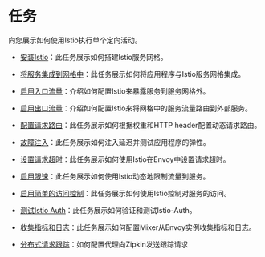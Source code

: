 # 任务

向您展示如何使用Istio执行单个定向活动。

* [安装Istio](installing-istio.md)：此任务展示如何搭建Istio服务网格。

* [将服务集成到网格中](integrating-services-into-istio.md)：此任务展示如何将应用程序与Istio服务网格集成。

* [启用入口流量](ingress.md)：介绍如何配置Istio来暴露服务到服务网格外。

* [启用出口流量](egress.md)：介绍如何配置Istio来将网格中的服务流量路由到外部服务。

* [配置请求路由](request-routing.md)：此任务展示如何根据权重和HTTP header配置动态请求路由。

* [故障注入](fault-injection.md)：此任务展示如何注入延迟并测试应用程序的弹性。

* [设置请求超时](request-timeouts.md)：此任务展示如何使用Istio在Envoy中设置请求超时。

* [启用限速](rate-limiting.md)：此任务展示如何使用Istio动态地限制流量到服务。

* [启用简单的访问控制](basic-access-control.md)：此任务展示如何使用Istio控制对服务的访问。

* [测试Istio Auth](istio-auth.md)：此任务展示如何验证和测试Istio-Auth。

* [收集指标和日志](metrics-logs.md)：此任务展示如何配置Mixer从Envoy实例收集指标和日志。

* [分布式请求跟踪](zipkin-tracing.md)：如何配置代理向Zipkin发送跟踪请求
